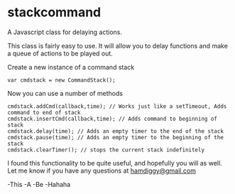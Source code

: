 stackcommand
============

A Javascript class for delaying actions.

This class is fairly easy to use.  It will allow you to delay functions and make a queue of actions to be played out.

Create a new instance of a command stack

    var cmdstack = new CommandStack();
    
Now you can use a number of methods

    cmdstack.addCmd(callback,time); // Works just like a setTimeout, Adds command to end of stack
    cmdstack.insertCmd(callback,time); // Adds command to beginning of stack
    cmdstack.delay(time); // Adds an empty timer to the end of the stack
    cmdstack.pause(time); // Adds an empty timer to the beginning of the stack
    cmdstack.clearTimer(); // stops the current stack indefinitely
    
I found this functionality to be quite useful, and hopefully you will as well.  Let me know if you have any questions at hamdiggy@gmail.com

-This
-A
-Be
-Hahaha
